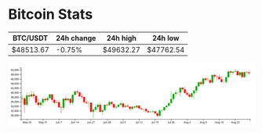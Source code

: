 # Bitcoin Stats

BTC/USDT|24h change|24h high|24h low|
|---|---|---|---|
|$48513.67|-0.75%|$49632.27|$47762.54|

<img src="./chart.svg">
